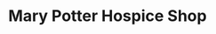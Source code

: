 ---
title: "Mary Potter Hospice Shop"
url: /wellington/mary-potter-hospice-shop/
shop: Gebrauchtwaren
---